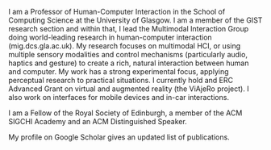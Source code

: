 I am a Professor of Human-Computer Interaction in the School of Computing Science at the University of Glasgow. I am a member of the GIST research section and within that, I lead the Multimodal Interaction Group doing world-leading research in human-computer interaction (mig.dcs.gla.ac.uk). My research focuses on multimodal HCI, or using multiple sensory modalities and control mechanisms (particularly audio, haptics and gesture) to create a rich, natural interaction between human and computer. My work has a strong experimental focus, applying perceptual research to practical situations. I currently hold and ERC Advanced Grant on virtual and augmented reality (the ViAjeRo project). I also work on interfaces for mobile devices and in-car interactions.

I am a Fellow of the Royal Society of Edinburgh, a member of the ACM SIGCHI Academy and an ACM Distinguished Speaker.

My profile on Google Scholar gives an updated list of publications.

[<i class="ai ai-google-scholar-square ai-3x"></i>](https://scholar.google.co.uk/citations?hl=en&user=uu7LudIAAAAJ)

